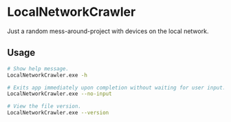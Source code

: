# LocalNetworkCrawler
Just a random mess-around-project with devices on the local network.

## Usage
```bash
# Show help message.
LocalNetworkCrawler.exe -h

# Exits app immediately upon completion without waiting for user input.
LocalNetworkCrawler.exe --no-input

# View the file version.
LocalNetworkCrawler.exe --version
```